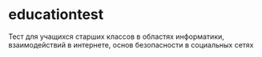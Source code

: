 # educationtest
Тест для учащихся старших классов в областях информатики, взаимодействий в интернете, основ безопасности в социальных сетях
